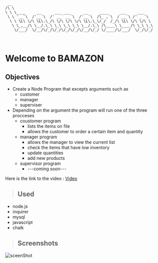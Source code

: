 

```

 __                                                               
/\ \                                                              
\ \ \____     __      ___ ___      __     ____     ___     ___    
 \ \ '__`\  /'__`\  /' __` __`\  /'__`\  /\_ ,`\  / __`\ /' _ `\  
  \ \ \L\ \/\ \L\.\_/\ \/\ \/\ \/\ \L\.\_\/_/  /_/\ \L\ \/\ \/\ \ 
   \ \_,__/\ \__/.\_\ \_\ \_\ \_\ \__/.\_\ /\____\ \____/\ \_\ \_\
    \/___/  \/__/\/_/\/_/\/_/\/_/\/__/\/_/ \/____/\/___/  \/_/\/_/
                                                                  
                                                                  
```

# Welcome to BAMAZON

## Objectives

* Create a Node Program that excepts arguments such as 
    * customer
    * manager
    * superviser
* Depending on the argument the program will run one of the three procceses
    * coustomer program
        * lists the items on file
        * allows the customer to order a certain item and quantity
    * manager program
        * allows the manager to view the current list
        * check the items that have low inventory
        * update quantities
        * add new products
    * supervisor program
        * ---coming soon---

Here is the link to the video : [Video](https://drive.google.com/file/d/1OMfx4_253Hi7q8zbPmS1n5jUK3bczqjU/view)

>## Used
* node.js
* inquirer
* mysql
* javascript
* chalk

>## Screenshots

![sceenShot](12-mysql/02-Homework/bamazon/screenshots/bamazonScreenshot.png)





